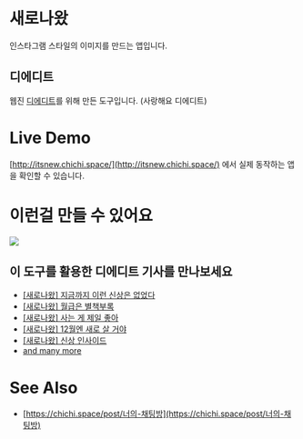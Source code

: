 # 새로나왔
인스타그램 스타일의 이미지를 만드는 앱입니다.

## 디에디트
웹진 [디에디트](http://the-edit.co.kr/)를 위해 만든 도구입니다. (사랑해요 디에디트)

# Live Demo
[http://itsnew.chichi.space/](http://itsnew.chichi.space/) 에서 실제 동작하는 앱을 확인할 수 있습니다.

# 이런걸 만들 수 있어요
![](https://i.imgur.com/h7B8TT1.jpg)

## 이 도구를 활용한 디에디트 기사를 만나보세요
* [[새로나왔] 지금까지 이런 신상은 없었다](http://the-edit.co.kr/20317)
* [[새로나왔] 월급은 별책부록](http://the-edit.co.kr/19699)
* [[새로나왔] 사는 게 제일 좋아](http://the-edit.co.kr/19166)
* [[새로나왔] 12월엔 새로 살 거야](http://the-edit.co.kr/18266)
* [[새로나왔] 신상 인사이드](http://the-edit.co.kr/17407)
* [and many more](http://the-edit.co.kr/?s=%EC%83%88%EB%A1%9C%EB%82%98%EC%99%94)

# See Also
* [https://chichi.space/post/너의-채팅방](https://chichi.space/post/너의-채팅방)
